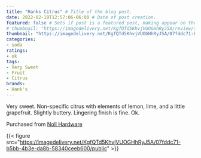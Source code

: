 ```yaml
---
title: "Hanks Citrus" # Title of the blog post.
date: 2022-02-10T12:57:06-06:00 # Date of post creation.
featured: false # Sets if post is a featured post, making appear on the home page side bar.
# thumbnail: "https://imagedelivery.net/KgfQTd5KhvjVUOGHhRyJ5A/review/thumbs/hanks-citrus.jpg" # Sets thumbnail image appearing inside card on homepage.
thumbnail: "https://imagedelivery.net/KgfQTd5KhvjVUOGHhRyJ5A/07fddc71-b5bb-4b3e-da8b-58340ceeb600/thumb" # Sets thumbnail image appearing inside card on homepage.
categories:
- soda
ratings:
- ok
tags:
- Very Sweet
- Fruit
- Citrus
brands:
- Hank's
---
```


Very sweet. Non-specific citrus with elements of lemon, lime, and a little grapefruit. Slightly buttery. Lingering finish is fine. Ok.

Purchased from [Noll Hardware](https://www.nollhardware.com/)

{{< figure src="https://imagedelivery.net/KgfQTd5KhvjVUOGHhRyJ5A/07fddc71-b5bb-4b3e-da8b-58340ceeb600/public" >}}
